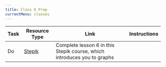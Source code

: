 ```yaml
---
title: Class 6 Prep
currentMenu: classes
---
```


Task | Resource Type | Link | Instructions
|----|---------------|------|-------------|
Do | [Stepik](https://stepik.org/lesson/59419/step/1?unit=36914) | Complete lesson 6 in this Stepik course, which introduces you to graphs
